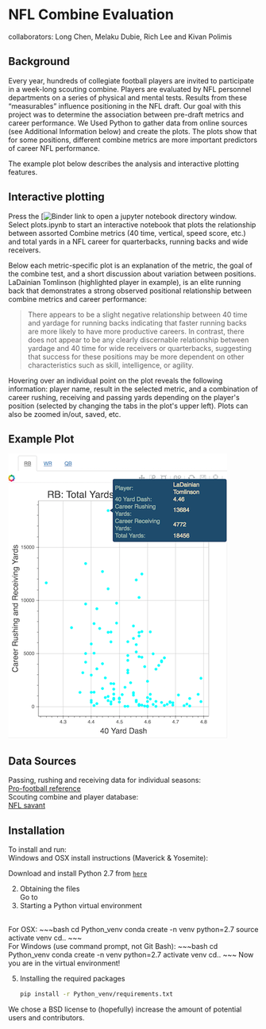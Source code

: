# NFL Combine Evaluation
collaborators: Long Chen, Melaku Dubie, Rich Lee and Kivan Polimis

## Background
Every year, hundreds of collegiate football players are invited to participate in a week-long scouting combine. Players are evaluated by NFL personnel departments on a series of physical and mental tests. Results from these “measurables” influence positioning in the NFL draft. Our goal with this project was to determine the association between pre-draft metrics and career performance. We Used Python to gather data from online sources (see Additional Information below) and create the plots. The plots show that for some positions, different combine metrics are more important predictors of career NFL performance. 

The example plot below describes the analysis and interactive plotting features.

## Interactive plotting
Press the [![Binder](https://beta.mybinder.org/v2/gh/kpolimis/nfl-combine-evaluation-plots/master) link to open a jupyter notebook directory window.
Select plots.ipynb to start an interactive notebook that plots the relationship between assorted Combine
metrics (40 time, vertical, speed score, etc.) and total yards in a NFL career for quarterbacks, running backs and wide receivers. 

Below each metric-specific plot is an explanation of the metric, the goal of the combine test, and a short discussion about variation between positions. LaDainian Tomlinson (highlighted player in example), is an elite running back that demonstrates a strong observed positional relationship between combine metrics and career performance: 

> There appears to be a slight negative relationship between 40 time and yardage for running backs indicating that faster running backs are more likely to have more productive careers. In contrast, there does not appear to be any clearly discernable relationship between yardage and 40 time for wide receivers or quarterbacks, suggesting that success for these positions may be more dependent on other characteristics such as skill, intelligence, or agility. 

Hovering over an individual point on the plot reveals the following information: player name, result in the selected metric, and a combination of career rushing, receiving and passing yards depending on the player's position (selected by changing the tabs in the plot's upper left). Plots can also be zoomed in/out, saved, etc.

## Example Plot 
![rb-plot-example](rb-plot-example.png)

## Data Sources 
Passing, rushing and receiving data for individual seasons:  
[Pro-football reference](http://www.pro-football-reference.com/years/2015/passing.htm)  
Scouting combine and player database:  
[NFL savant](http://www.nflsavant.com/about.php) 

## Installation
To install and run:  
Windows and OSX install instructions (Maverick & Yosemite):


Download and install Python 2.7 from [`here`](http://continuum.io/downloads#all)


2. Obtaining the files<br>
    Go to
3. Starting a Python virtual environment
 <br>
   For OSX:
   ~~~bash
   cd Python_venv
   conda create -n venv python=2.7
   source activate venv
   cd..
   ~~~
 <br>
   For Windows (use command prompt, not Git Bash):
   ~~~bash
   cd Python_venv
   conda create -n venv python=2.7
   activate venv
   cd..
   ~~~
   Now you are in the virtual environment!


5. Installing the required packages
    ~~~bash
    pip install -r Python_venv/requirements.txt
    ~~~

We chose a BSD license to (hopefully) increase the amount of potential users and contributors.
